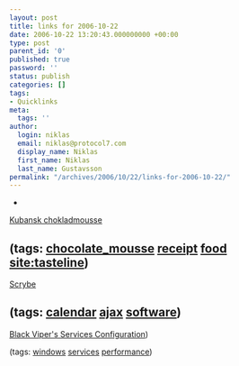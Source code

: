 ```yaml
---
layout: post
title: links for 2006-10-22
date: 2006-10-22 13:20:43.000000000 +00:00
type: post
parent_id: '0'
published: true
password: ''
status: publish
categories: []
tags:
- Quicklinks
meta:
  tags: ''
author:
  login: niklas
  email: niklas@protocol7.com
  display_name: Niklas
  first_name: Niklas
  last_name: Gustavsson
permalink: "/archives/2006/10/22/links-for-2006-10-22/"
---
```

- 
[Kubansk chokladmousse](http://www.tasteline.com/default.ns?strItemID=showRecipe&intChannelID=&lngRID=7919&tlfo=0)

(tags: [chocolate\_mousse](http://del.icio.us/protocol7/chocolate_mousse) [receipt](http://del.icio.us/protocol7/receipt) [food](http://del.icio.us/protocol7/food) [site:tasteline](http://del.icio.us/protocol7/site:tasteline))
- 
[Scrybe](http://www.iscrybe.com/)

(tags: [calendar](http://del.icio.us/protocol7/calendar) [ajax](http://del.icio.us/protocol7/ajax) [software](http://del.icio.us/protocol7/software))
- 
[Black Viper's Services Configuration](http://majorgeeks.com/page.php?id=12))

(tags: [windows](http://del.icio.us/protocol7/windows) [services](http://del.icio.us/protocol7/services) [performance](http://del.icio.us/protocol7/performance))
